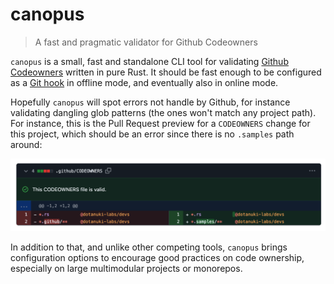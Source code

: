 # canopus

> A fast and pragmatic validator for Github Codeowners

`canopus` is a small, fast and standalone CLI tool for validating
[Github Codeowners](https://docs.github.com/en/repositories/managing-your-repositorys-settings-and-features/customizing-your-repository/about-code-owners)
written in pure Rust. It should be fast enough to be configured as a
[Git hook](https://git-scm.com/book/en/v2/Customizing-Git-Git-Hooks)
in offline mode, and eventually also in online mode.

Hopefully `canopus` will spot errors not handle by Github, for instance
validating dangling glob patterns (the ones won't match any project path).
For instance, this is the Pull Request preview for a `CODEOWNERS` change
for this project, which should be an error since there is no `.samples` 
path around:

![canopus](assets/canopus-demo.png)

In addition to that, and unlike other competing tools, `canopus` brings 
configuration options to encourage good practices on code ownership, especially on 
large multimodular projects or monorepos.
